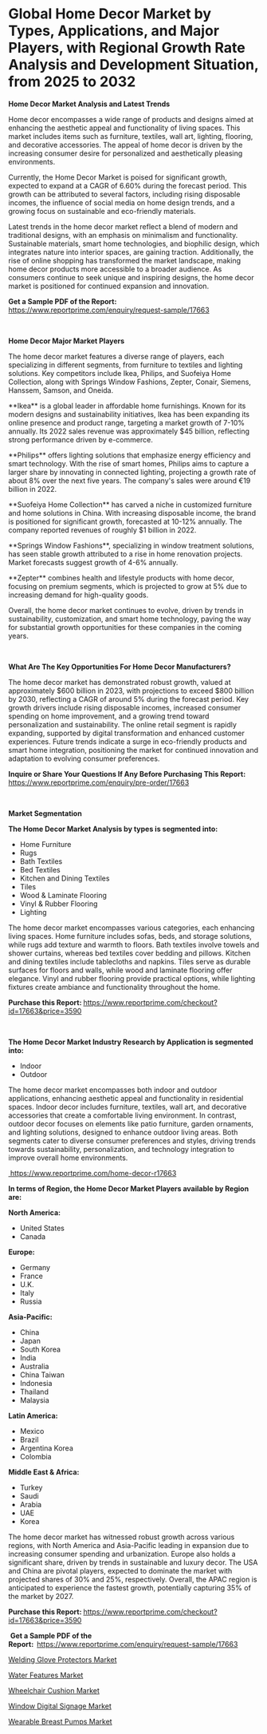 <p><h1>Global Home Decor Market by Types, Applications, and Major Players, with Regional Growth Rate Analysis and Development Situation, from 2025 to 2032</h1></p><p><strong>Home Decor Market Analysis and Latest Trends</strong></p>
<p><p>Home decor encompasses a wide range of products and designs aimed at enhancing the aesthetic appeal and functionality of living spaces. This market includes items such as furniture, textiles, wall art, lighting, flooring, and decorative accessories. The appeal of home decor is driven by the increasing consumer desire for personalized and aesthetically pleasing environments.</p><p>Currently, the Home Decor Market is poised for significant growth, expected to expand at a CAGR of 6.60% during the forecast period. This growth can be attributed to several factors, including rising disposable incomes, the influence of social media on home design trends, and a growing focus on sustainable and eco-friendly materials.</p><p>Latest trends in the home decor market reflect a blend of modern and traditional designs, with an emphasis on minimalism and functionality. Sustainable materials, smart home technologies, and biophilic design, which integrates nature into interior spaces, are gaining traction. Additionally, the rise of online shopping has transformed the market landscape, making home decor products more accessible to a broader audience. As consumers continue to seek unique and inspiring designs, the home decor market is positioned for continued expansion and innovation.</p></p>
<p><strong>Get a Sample PDF of the Report:&nbsp;</strong> <a href="https://www.reportprime.com/enquiry/request-sample/17663?utm_campaign=1110&utm_medium=2&utm_source=Github&utm_content=ia&utm_term=18032025&utm_id=home-decor">https://www.reportprime.com/enquiry/request-sample/17663</a></p>
<p>&nbsp;</p>
<p><strong>Home Decor Major Market Players</strong></p>
<p><p>The home decor market features a diverse range of players, each specializing in different segments, from furniture to textiles and lighting solutions. Key competitors include Ikea, Philips, and Suofeiya Home Collection, along with Springs Window Fashions, Zepter, Conair, Siemens, Hanssem, Samson, and Oneida.</p><p>**Ikea** is a global leader in affordable home furnishings. Known for its modern designs and sustainability initiatives, Ikea has been expanding its online presence and product range, targeting a market growth of 7-10% annually. Its 2022 sales revenue was approximately $45 billion, reflecting strong performance driven by e-commerce.</p><p>**Philips** offers lighting solutions that emphasize energy efficiency and smart technology. With the rise of smart homes, Philips aims to capture a larger share by innovating in connected lighting, projecting a growth rate of about 8% over the next five years. The company's sales were around €19 billion in 2022.</p><p>**Suofeiya Home Collection** has carved a niche in customized furniture and home solutions in China. With increasing disposable income, the brand is positioned for significant growth, forecasted at 10-12% annually. The company reported revenues of roughly $1 billion in 2022.</p><p>**Springs Window Fashions**, specializing in window treatment solutions, has seen stable growth attributed to a rise in home renovation projects. Market forecasts suggest growth of 4-6% annually.</p><p>**Zepter** combines health and lifestyle products with home decor, focusing on premium segments, which is projected to grow at 5% due to increasing demand for high-quality goods.</p><p>Overall, the home decor market continues to evolve, driven by trends in sustainability, customization, and smart home technology, paving the way for substantial growth opportunities for these companies in the coming years.</p></p>
<p>&nbsp;</p>
<p><strong>What Are The Key Opportunities For Home Decor Manufacturers?</strong></p>
<p><p>The home decor market has demonstrated robust growth, valued at approximately $600 billion in 2023, with projections to exceed $800 billion by 2030, reflecting a CAGR of around 5% during the forecast period. Key growth drivers include rising disposable incomes, increased consumer spending on home improvement, and a growing trend toward personalization and sustainability. The online retail segment is rapidly expanding, supported by digital transformation and enhanced customer experiences. Future trends indicate a surge in eco-friendly products and smart home integration, positioning the market for continued innovation and adaptation to evolving consumer preferences.</p></p>
<p><strong>Inquire or Share Your Questions If Any Before Purchasing This Report:</strong> <a href="https://www.reportprime.com/enquiry/pre-order/17663?utm_campaign=1110&utm_medium=2&utm_source=Github&utm_content=ia&utm_term=18032025&utm_id=home-decor">https://www.reportprime.com/enquiry/pre-order/17663</a></p>
<p>&nbsp;</p>
<p><strong>Market Segmentation</strong></p>
<p><strong>The Home Decor Market Analysis by types is segmented into:</strong></p>
<p><ul><li>Home Furniture</li><li>Rugs</li><li>Bath Textiles</li><li>Bed Textiles</li><li>Kitchen and Dining Textiles</li><li>Tiles</li><li>Wood & Laminate Flooring</li><li>Vinyl & Rubber Flooring</li><li>Lighting</li></ul></p>
<p><p>The home decor market encompasses various categories, each enhancing living spaces. Home furniture includes sofas, beds, and storage solutions, while rugs add texture and warmth to floors. Bath textiles involve towels and shower curtains, whereas bed textiles cover bedding and pillows. Kitchen and dining textiles include tablecloths and napkins. Tiles serve as durable surfaces for floors and walls, while wood and laminate flooring offer elegance. Vinyl and rubber flooring provide practical options, while lighting fixtures create ambiance and functionality throughout the home.</p></p>
<p><strong>Purchase this Report:&nbsp;</strong><a href="https://www.reportprime.com/checkout?id=17663&price=3590&utm_campaign=1110&utm_medium=2&utm_source=Github&utm_content=ia&utm_term=18032025&utm_id=home-decor">https://www.reportprime.com/checkout?id=17663&price=3590</a></p>
<p>&nbsp;</p>
<p><strong>The Home Decor Market Industry Research by Application is segmented into:</strong></p>
<p><ul><li>Indoor</li><li>Outdoor</li></ul></p>
<p><p>The home decor market encompasses both indoor and outdoor applications, enhancing aesthetic appeal and functionality in residential spaces. Indoor decor includes furniture, textiles, wall art, and decorative accessories that create a comfortable living environment. In contrast, outdoor decor focuses on elements like patio furniture, garden ornaments, and lighting solutions, designed to enhance outdoor living areas. Both segments cater to diverse consumer preferences and styles, driving trends towards sustainability, personalization, and technology integration to improve overall home environments.</p></p>
<p><a href="https://www.reportprime.com/home-decor-r17663?utm_campaign=1110&utm_medium=2&utm_source=Github&utm_content=ia&utm_term=18032025&utm_id=home-decor">&nbsp;https://www.reportprime.com/home-decor-r17663</a></p>
<p><strong>In terms of Region, the Home Decor Market Players available by Region are:</strong></p>
<p>
    <p> <strong> North America: </strong>
        <ul>
            <li>United States</li>
            <li>Canada</li>
        </ul>
        </p> 
    <p> <strong> Europe: </strong>
        <ul>
            <li>Germany</li>
            <li>France</li>
            <li>U.K.</li>
            <li>Italy</li>
            <li>Russia</li>
        </ul>
        </p> 
    <p> <strong> Asia-Pacific: </strong>
        <ul>
            <li>China</li>
            <li>Japan</li>
            <li>South Korea</li>
            <li>India</li>
            <li>Australia</li>
            <li>China Taiwan</li>
            <li>Indonesia</li>
            <li>Thailand</li>
            <li>Malaysia</li>
        </ul>
        </p> 
    <p> <strong> Latin America: </strong>
        <ul>
            <li>Mexico</li>
            <li>Brazil</li>
            <li>Argentina Korea</li>
            <li>Colombia</li>
        </ul>
        </p> 
    <p> <strong> Middle East & Africa: </strong>
        <ul>
            <li>Turkey</li>
            <li>Saudi</li>
            <li>Arabia</li>
            <li>UAE</li>
            <li>Korea</li>
        </ul>
    </p>
    </p>
<p><p>The home decor market has witnessed robust growth across various regions, with North America and Asia-Pacific leading in expansion due to increasing consumer spending and urbanization. Europe also holds a significant share, driven by trends in sustainable and luxury decor. The USA and China are pivotal players, expected to dominate the market with projected shares of 30% and 25%, respectively. Overall, the APAC region is anticipated to experience the fastest growth, potentially capturing 35% of the market by 2027.</p></p>
<p><strong>Purchase this Report: </strong><a href="https://www.reportprime.com/checkout?id=17663&price=3590&utm_campaign=1110&utm_medium=2&utm_source=Github&utm_content=ia&utm_term=18032025&utm_id=home-decor">https://www.reportprime.com/checkout?id=17663&price=3590</a></p>
<p>&nbsp;<strong>Get a Sample PDF of the Report:&nbsp;&nbsp;</strong><a href="https://www.reportprime.com/enquiry/request-sample/17663?utm_campaign=1110&utm_medium=2&utm_source=Github&utm_content=ia&utm_term=18032025&utm_id=home-decor">https://www.reportprime.com/enquiry/request-sample/17663</a></p>
<p><strong></strong></p>
<p><p><a href="https://github.com/larotnanonhx/Market-Research-Report-List-1/blob/main/welding-glove-protectors-market.md?utm_campaign=1110&utm_medium=2&utm_source=Github&utm_content=ia&utm_term=18032025&utm_id=home-decor">Welding Glove Protectors Market</a></p><p><a href="https://github.com/bibzmuiko/Market-Research-Report-List-1/blob/main/water-features-market.md?utm_campaign=1110&utm_medium=2&utm_source=Github&utm_content=ia&utm_term=18032025&utm_id=home-decor">Water Features Market</a></p><p><a href="https://github.com/borsiflorsfa/Market-Research-Report-List-1/blob/main/wheelchair-cushion-market.md?utm_campaign=1110&utm_medium=2&utm_source=Github&utm_content=ia&utm_term=18032025&utm_id=home-decor">Wheelchair Cushion Market</a></p><p><a href="https://github.com/kelttnandan9/Market-Research-Report-List-1/blob/main/window-digital-signage-market.md?utm_campaign=1110&utm_medium=2&utm_source=Github&utm_content=ia&utm_term=18032025&utm_id=home-decor">Window Digital Signage Market</a></p><p><a href="https://github.com/linnuripat/Market-Research-Report-List-1/blob/main/wearable-breast-pumps-market.md?utm_campaign=1110&utm_medium=2&utm_source=Github&utm_content=ia&utm_term=18032025&utm_id=home-decor">Wearable Breast Pumps Market</a></p></p>